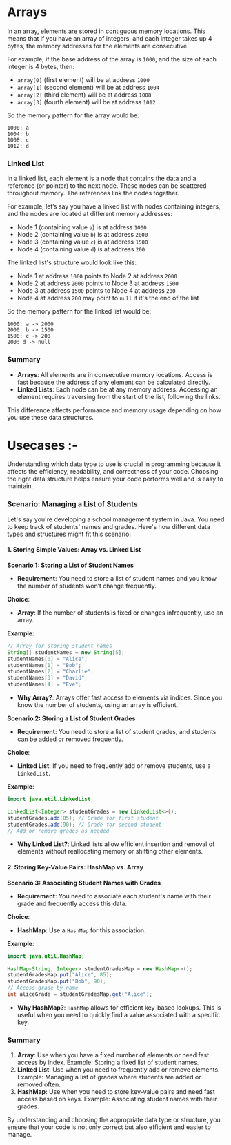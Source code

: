 
# Arrays

In an array, elements are stored in contiguous memory locations. This means that if you have an array of integers, and each integer takes up 4 bytes, the memory addresses for the elements are consecutive.

For example, if the base address of the array is `1000`, and the size of each integer is 4 bytes, then:

- `array[0]` (first element) will be at address `1000`
- `array[1]` (second element) will be at address `1004`
- `array[2]` (third element) will be at address `1008`
- `array[3]` (fourth element) will be at address `1012`

So the memory pattern for the array would be:
```
1000: a
1004: b
1008: c
1012: d
```

### Linked List

In a linked list, each element is a node that contains the data and a reference (or pointer) to the next node. These nodes can be scattered throughout memory. The references link the nodes together.

For example, let’s say you have a linked list with nodes containing integers, and the nodes are located at different memory addresses:

- Node 1 (containing value `a`) is at address `1000`
- Node 2 (containing value `b`) is at address `2000`
- Node 3 (containing value `c`) is at address `1500`
- Node 4 (containing value `d`) is at address `200` 

The linked list's structure would look like this:

- Node 1 at address `1000` points to Node 2 at address `2000`
- Node 2 at address `2000` points to Node 3 at address `1500`
- Node 3 at address `1500` points to Node 4 at address `200`
- Node 4 at address `200` may point to `null` if it's the end of the list

So the memory pattern for the linked list would be:
```
1000: a -> 2000
2000: b -> 1500
1500: c -> 200
200: d -> null
```

### Summary

- **Arrays**: All elements are in consecutive memory locations. Access is fast because the address of any element can be calculated directly.
- **Linked Lists**: Each node can be at any memory address. Accessing an element requires traversing from the start of the list, following the links.

This difference affects performance and memory usage depending on how you use these data structures.






# Usecases :- 

Understanding which data type to use is crucial in programming because it affects the efficiency, readability, and correctness of your code. Choosing the right data structure helps ensure your code performs well and is easy to maintain.

### Scenario: Managing a List of Students

Let's say you're developing a school management system in Java. You need to keep track of students' names and grades. Here's how different data types and structures might fit this scenario:

#### 1. **Storing Simple Values: Array vs. Linked List**

**Scenario 1: Storing a List of Student Names**

- **Requirement**: You need to store a list of student names and you know the number of students won’t change frequently.

**Choice**:
- **Array**: If the number of students is fixed or changes infrequently, use an array.

**Example**:
```java
// Array for storing student names
String[] studentNames = new String[5];
studentNames[0] = "Alice";
studentNames[1] = "Bob";
studentNames[2] = "Charlie";
studentNames[3] = "David";
studentNames[4] = "Eve";
```

- **Why Array?**: Arrays offer fast access to elements via indices. Since you know the number of students, using an array is efficient.

**Scenario 2: Storing a List of Student Grades**

- **Requirement**: You need to store a list of student grades, and students can be added or removed frequently.

**Choice**:
- **Linked List**: If you need to frequently add or remove students, use a `LinkedList`.

**Example**:
```java
import java.util.LinkedList;

LinkedList<Integer> studentGrades = new LinkedList<>();
studentGrades.add(85); // Grade for first student
studentGrades.add(90); // Grade for second student
// Add or remove grades as needed
```

- **Why Linked List?**: Linked lists allow efficient insertion and removal of elements without reallocating memory or shifting other elements.

#### 2. **Storing Key-Value Pairs: HashMap vs. Array**

**Scenario 3: Associating Student Names with Grades**

- **Requirement**: You need to associate each student's name with their grade and frequently access this data.

**Choice**:
- **HashMap**: Use a `HashMap` for this association.

**Example**:
```java
import java.util.HashMap;

HashMap<String, Integer> studentGradesMap = new HashMap<>();
studentGradesMap.put("Alice", 85);
studentGradesMap.put("Bob", 90);
// Access grade by name
int aliceGrade = studentGradesMap.get("Alice");
```

- **Why HashMap?**: `HashMap` allows for efficient key-based lookups. This is useful when you need to quickly find a value associated with a specific key.

### Summary

1. **Array**: Use when you have a fixed number of elements or need fast access by index. Example: Storing a fixed list of student names.
2. **Linked List**: Use when you need to frequently add or remove elements. Example: Managing a list of grades where students are added or removed often.
3. **HashMap**: Use when you need to store key-value pairs and need fast access based on keys. Example: Associating student names with their grades.

By understanding and choosing the appropriate data type or structure, you ensure that your code is not only correct but also efficient and easier to manage.
